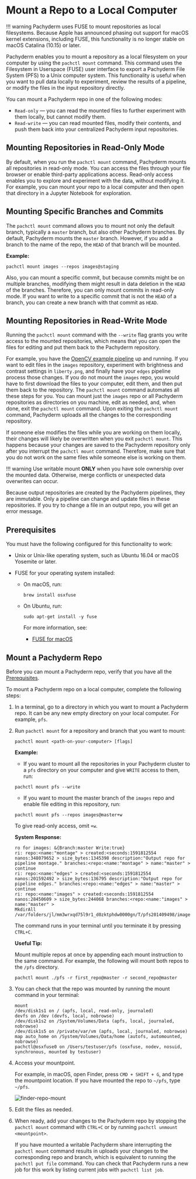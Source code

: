 # Mount a Repo to a Local Computer

!!! warning
    Pachyderm uses FUSE to mount repositories as local filesystems.
    Because Apple has announced phasing out support for macOS
    kernel extensions, including FUSE, this functionality is no
    longer stable on macOS Catalina (10.15) or later.

Pachyderm enables you to mount a repository
as a local filesystem on your computer by using the
`pachctl mount` command. This command
uses the Filesystem in Userspace (FUSE) user interface to export a Pachyderm
File System (PFS) to a Unix computer system.
This functionality is useful when you want to pull data locally to experiment,
review the results of a pipeline, or modify the files
in the input repository directly.

You can mount a Pachyderm repo in one of the following modes:

* `Read-only` — you can read the mounted files to further experiment with them
locally, but cannot modify them.
* `Read-write` — you can read mounted files, modify their contents, and
push them back into your centralized Pachyderm input repositories.

## Mounting Repositories in Read-Only Mode

By default, when you run the `pachctl mount` command, Pachyderm mounts
all repositories in read-only mode. You can access the
files through your file browser or enable third-party applications
access. Read-only access enables you to explore and experiment with
the data, without modifying it. For example, you can mount your
repo to a local computer and then open that directory in a Jupyter
Notebook for exploration. 

## Mounting Specific Branches and Commits

The `pachctl mount` command allows you to mount not only the default
branch, typically a `master` branch, but also other Pachyderm
branches. By default, Pachyderm mounts the `master` branch. However,
if you add a branch to the name of the repo, the `HEAD` of that branch
will be mounted.

**Example:**

```shell
pachctl mount images --repos images@staging
```

Also, you can mount a specific commit, but because commits
might be on multiple branches, modifying them might result in data deletion
in the `HEAD` of the branches. Therefore, you can only mount commits in
read-only mode. If you want to write to a specific commit that is not
the `HEAD` of a branch, you can create a new branch with that commit as `HEAD`.

## Mounting Repositories in Read-Write Mode

Running the `pachctl mount` command with the `--write` flag grants you
write access to the mounted repositories, which means that you can
open the files for editing and put them back to the Pachyderm
repository. 

For example, you have the [OpenCV example pipeline](../../../../getting_started/beginner_tutorial/#image-processing-with-opencv)
up and running. If you want to edit files in the `images`
repository, experiment with brightness and contrast
settings in `liberty.png`, and finally have your `edges`
pipeline process those changes.
If you do not mount the `images` repo, you would have to
first download the files to your computer, edit them,
and then put them back to the repository. The `pachctl mount`
command automates all these steps for you. You can mount just the
`images` repo or all Pachyderm repositories as directories
on you machine, edit as needed, and, when done,
exit the `pachctl mount` command. Upon exiting the `pachctl mount`
command, Pachyderm uploads all the changes to the corresponding
repository.

If someone else modifies the files while you are working on them
locally, their changes will likely be overwritten when you exit
`pachctl mount`. This happens because your changes are saved to
the Pachyderm repository only after you interrupt the `pachctl mount`
command. Therefore, make sure that you do not work on the
same files while someone else is working on them.

!!! warning
    Use writable mount **ONLY** when you have sole ownership
    over the mounted data. Otherwise, merge conflicts or
    unexpected data overwrites can occur.

Because output repositories are created by the Pachyderm
pipelines, they are immutable. Only a pipeline
can change and update files in these repositories. If you try to change
a file in an output repo, you will get an error message.

## Prerequisites

You must have the following configured for this functionality to work:

* Unix or Unix-like operating system, such as Ubuntu 16.04 or macOS
Yosemite or later.
* FUSE for your operating system installed:

  * On macOS, run:

    ```shell
    brew install osxfuse
    ```

  * On Ubuntu, run:

    ```shell
    sudo apt-get install -y fuse
    ```

    For more information, see:

    * [FUSE for macOS](https://osxfuse.github.io/)

## Mount a Pachyderm Repo

Before you can mount a Pachyderm repo, verify that you have all the
[Prerequisites](#prerequisites).

To mount a Pachyderm repo on a local computer, complete the following
steps:

1. In a terminal, go to a directory in which you want to mount a
Pachyderm repo. It can be any new empty directory on your local computer.
For example, `pfs`.

1. Run `pachctl mount` for a repository and branch that you want to mount:

      ```shell
      pachctl mount <path-on-your-computer> [flags]
      ```

      **Example:**

      * If you want to mount all the repositories in your Pachyderm cluster 
      to a `pfs` directory on your computer and give `WRITE` access to them, run:

      ```shell
      pachctl mount pfs --write
      ```

      * If you want to mount the master branch of the `images` repo
      and enable file editing in this repository, run:

      ```shell
      pachctl mount pfs --repos images@master+w
      ```

      To give read-only access, omit `+w`.

      **System Response:**

      ```
      ro for images: &{Branch:master Write:true}
      ri: repo:<name:"montage" > created:<seconds:1591812554 nanos:348079652 > size_bytes:1345398 description:"Output repo for pipeline montage." branches:<repo:<name:"montage" > name:"master" >
      continue
      ri: repo:<name:"edges" > created:<seconds:1591812554 nanos:201592492 > size_bytes:136795 description:"Output repo for pipeline edges." branches:<repo:<name:"edges" > name:"master" >
      continue
      ri: repo:<name:"images" > created:<seconds:1591812554 nanos:28450609 > size_bytes:244068 branches:<repo:<name:"images" > name:"master" >
      MkdirAll /var/folders/jl/mm3wrxqd75l9r1_d0zktphdw0000gn/T/pfs201409498/images
      ```

      The command runs in your terminal until you terminate it
      by pressing `CTRL+C`.

      **Useful Tip:**
      
      Mount multiple repos at once by appending each mount instruction to the same command.
      For example, the following will mount both repos to the `/pfs` directory.
      ```shell
      pachctl mount ./pfs -r first_repo@master -r second_repo@master
      ```
   
1. You can check that the repo was mounted by running the mount command
in your terminal:

      ```shell hl_lines="7"
      mount
      /dev/disk1s1 on / (apfs, local, read-only, journaled)
      devfs on /dev (devfs, local, nobrowse)
      /dev/disk1s2 on /System/Volumes/Data (apfs, local, journaled, nobrowse)
      /dev/disk1s5 on /private/var/vm (apfs, local, journaled, nobrowse)
      map auto_home on /System/Volumes/Data/home (autofs, automounted, nobrowse)
      pachctl@osxfuse0 on /Users/testuser/pfs (osxfuse, nodev, nosuid, synchronous, mounted by testuser)
      ```

1. Access your mountpoint.

      For example, in macOS, open Finder, press
      `CMD + SHIFT + G`, and type the mountpoint location. If you have mounted
      the repo to `~/pfs`, type `~/pfs`.

      ![finder-repo-mount](../../../assets/images/s_finder_repo_mount.png)

1. Edit the files as needed.
1. When ready, add your changes to the Pachyderm repo by stopping
the `pachctl mount` command with `CTRL+C` or by running `pachctl unmount
<mountpoint>`.

      If you have mounted a writable Pachyderm share interrupting the
      `pachctl mount` command results in uploads
      your changes to the corresponding repo and branch, which is equivalent
      to running the `pachctl put file` command. You can check that
      Pachyderm runs a new job for this work by listing current jobs with
      `pachctl list job`.
